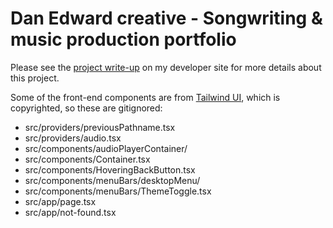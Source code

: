 # Dan Edward creative - Songwriting & music production portfolio

Please see the [project write-up](https://danedwardsdeveloper.com/projects/songwriting-portfolio) on my developer site for more details about this project.

Some of the front-end components are from [Tailwind UI](https://tailwindui.com/), which is copyrighted, so these are gitignored:

- src/providers/previousPathname.tsx
- src/providers/audio.tsx
- src/components/audioPlayerContainer/
- src/components/Container.tsx
- src/components/HoveringBackButton.tsx
- src/components/menuBars/desktopMenu/
- src/components/menuBars/ThemeToggle.tsx
- src/app/page.tsx
- src/app/not-found.tsx
